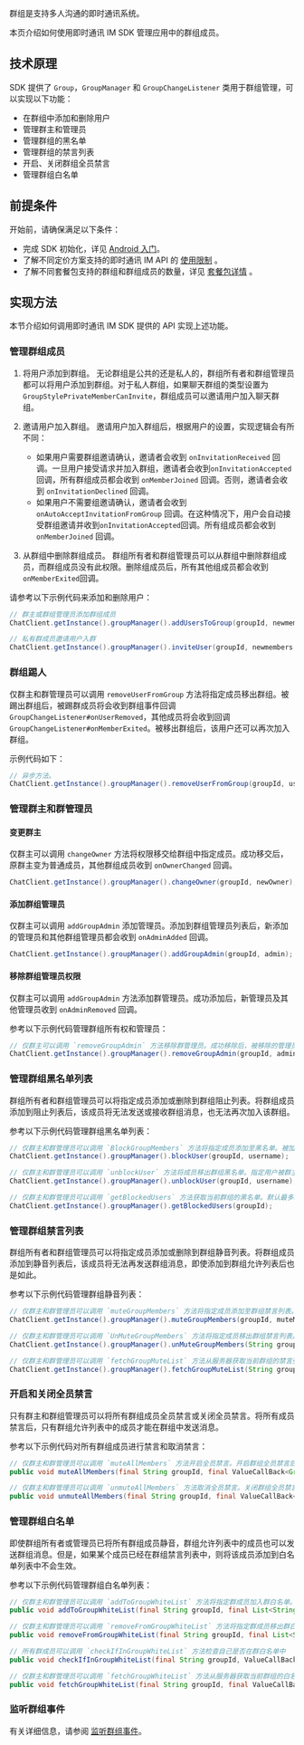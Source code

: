 群组是支持多人沟通的即时通讯系统。

本页介绍如何使用即时通讯 IM SDK 管理应用中的群组成员。

## 技术原理

SDK 提供了 `Group`，`GroupManager` 和 `GroupChangeListener` 类用于群组管理，可以实现以下功能：

- 在群组中添加和删除用户
- 管理群主和管理员
- 管理群组的黑名单
- 管理群组的禁言列表
- 开启、关闭群组全员禁言
- 管理群组白名单

## 前提条件

开始前，请确保满足以下条件：

- 完成 SDK 初始化，详见 [Android 入门](./agora_chat_get_started_android?platform=Android)。
- 了解不同定价方案支持的即时通讯 IM API 的 [使用限制](./agora_chat_limitation?platform=Android) 。
- 了解不同套餐包支持的群组和群组成员的数量，详见 [套餐包详情](./agora_chat_plan?platform=Android) 。

## 实现方法

本节介绍如何调用即时通讯 IM SDK 提供的 API 实现上述功能。

### 管理群组成员

1. 将用户添加到群组。
   无论群组是公共的还是私人的，群组所有者和群组管理员都可以将用户添加到群组。对于私人群组，如果聊天群组的类型设置为 `GroupStylePrivateMemberCanInvite`，群组成员可以邀请用户加入聊天群组。
2. 邀请用户加入群组。
   邀请用户加入群组后，根据用户的设置，实现逻辑会有所不同：

   - 如果用户需要群组邀请确认，邀请者会收到 `onInvitationReceived` 回调。一旦用户接受请求并加入群组，邀请者会收到`onInvitationAccepted`回调，所有群组成员都会收到 `onMemberJoined` 回调。否则，邀请者会收到 `onInvitationDeclined` 回调。
   - 如果用户不需要组邀请确认，邀请者会收到 `onAutoAcceptInvitationFromGroup` 回调。在这种情况下，用户会自动接受群组邀请并收到`onInvitationAccepted`回调。所有组成员都会收到 `onMemberJoined` 回调。
3. 从群组中删除群组成员。
   群组所有者和群组管理员可以从群组中删除群组成员，而群组成员没有此权限。删除组成员后，所有其他组成员都会收到`onMemberExited`回调。

请参考以下示例代码来添加和删除用户：

```java
// 群主或群组管理员添加群组成员
ChatClient.getInstance().groupManager().addUsersToGroup(groupId, newmembers);

// 私有群成员邀请用户入群
ChatClient.getInstance().groupManager().inviteUser(groupId, newmembers, null);
```

### 群组踢人

仅群主和群管理员可以调用 `removeUserFromGroup` 方法将指定成员移出群组。被踢出群组后，被踢群成员将会收到群组事件回调 `GroupChangeListener#onUserRemoved`，其他成员将会收到回调 `GroupChangeListener#onMemberExited`。被移出群组后，该用户还可以再次加入群组。

示例代码如下：

```java
// 异步方法。
ChatClient.getInstance().groupManager().removeUserFromGroup(groupId, username);
```

### 管理群主和群管理员

#### 变更群主

仅群主可以调用 `changeOwner` 方法将权限移交给群组中指定成员。成功移交后，原群主变为普通成员，其他群组成员收到 `onOwnerChanged` 回调。

```java
ChatClient.getInstance().groupManager().changeOwner(groupId, newOwner);
```

#### 添加群组管理员

仅群主可以调用 `addGroupAdmin` 添加管理员。添加到群组管理员列表后，新添加的管理员和其他群组管理员都会收到 `onAdminAdded` 回调。

```java
ChatClient.getInstance().groupManager().addGroupAdmin(groupId, admin);
```

#### 移除群组管理员权限

仅群主可以调用 `addGroupAdmin` 方法添加群管理员。成功添加后，新管理员及其他管理员收到 `onAdminRemoved` 回调。

参考以下示例代码管理群组所有权和管理员：

```java
// 仅群主可以调用 `removeGroupAdmin` 方法移除群管理员。成功移除后，被移除的管理员及其他管理员收到 `GroupChangeListener#onAdminRemoved` 回调。
ChatClient.getInstance().groupManager().removeGroupAdmin(groupId, admin);
```

### 管理群组黑名单列表

群组所有者和群组管理员可以将指定成员添加或删除到群组阻止列表。将群组成员添加到阻止列表后，该成员将无法发送或接收群组消息，也无法再次加入该群组。

参考以下示例代码管理群组黑名单列表：

```java
// 仅群主和群管理员可以调用 `BlockGroupMembers` 方法将指定成员添加至黑名单。被加入黑名单后，该成员收到 `GroupChangeListener#OnUserRemovedFromGroup` 回调，其他群成员收到 `GroupChangeListener#OnMemberExitedFromGroup` 回调。被加入黑名单后，该成员无法再收发群组消息并被移出群组，黑名单中的成员如想再次加入群组，群主或群管理员必须先将其移除黑名单。
ChatClient.getInstance().groupManager().blockUser(groupId, username);

// 仅群主和群管理员可以调用 `unblockUser` 方法将成员移出群组黑名单。指定用户被群主或者群管理员移出群黑名单后，可以再次申请加入群组。
ChatClient.getInstance().groupManager().unblockUser(groupId, username);

// 仅群主和群管理员可以调用 `getBlockedUsers` 方法获取当前群组的黑名单。默认最多取 200 个。
ChatClient.getInstance().groupManager().getBlockedUsers(groupId);
```

### 管理群组禁言列表

群组所有者和群组管理员可以将指定成员添加或删除到群组静音列表。将群组成员添加到静音列表后，该成员将无法再发送群组消息，即使添加到群组允许列表后也是如此。

参考以下示例代码管理群组静音列表：

```java
// 仅群主和群管理员可以调用 `muteGroupMembers` 方法将指定成员添加至群组禁言列表。群成员被群主或者群管理员加入禁言列表中后，被禁言成员和其他未操作的管理员或者群主将会收到群组事件回调 `GroupChangeListener#onMuteListAdded`。群成员被加入群禁言列表后，将不能够发言，即使其被加入群白名单也不能发言。
ChatClient.getInstance().groupManager().muteGroupMembers(groupId, muteMembers, duration);

// 仅群主和群管理员可以调用 `UnMuteGroupMembers` 方法将指定成员移出群组禁言列表。群成员被群主或者群管理员移出禁言列表后，被移出的群成员及其他未操作的管理员或者群主将会收到群组事件回调 `GroupChangeListener#onMuteListRemoved`。
ChatClient.getInstance().groupManager().unMuteGroupMembers(String groupId, List<String> members);

// 仅群主和群管理员可以调用 `fetchGroupMuteList` 方法从服务器获取当前群组的禁言列表。
ChatClient.getInstance().groupManager().fetchGroupMuteList(String groupId, int pageNum, int pageSize);
```

### 开启和关闭全员禁言

只有群主和群组管理员可以将所有群组成员全员禁言或关闭全员禁言。将所有成员禁言后，只有群组允许列表中的成员才能在群组中发送消息。

参考以下示例代码对所有群组成员进行禁言和取消禁言：

```java
// 仅群主和群管理员可以调用 `muteAllMembers` 方法开启全员禁言。开启群组全员禁言后，群成员将会收到群组事件回调 `GroupChangeListener#onAllMemberMuteStateChanged`。
public void muteAllMembers(final String groupId, final ValueCallBack<Group> callBack);

// 仅群主和群管理员可以调用 `unmuteAllMembers` 方法取消全员禁言。关闭群组全员禁言后，群成员将会收到群组事件回调 `GroupChangeListener#onAllMemberMuteStateChanged`。
public void unmuteAllMembers(final String groupId, final ValueCallBack<Group> callBack);
```

### 管理群组白名单

即使群组所有者或管理员已将所有群组成员静音，群组允许列表中的成员也可以发送群组消息。但是，如果某个成员已经在群组禁言列表中，则将该成员添加到白名单列表中不会生效。

参考以下示例代码管理群组白名单列表：

```java
// 仅群主和群管理员可以调用 `addToGroupWhiteList` 方法将指定群成员加入群白名单。白名单用户不受全员禁言的限制，但是如果白名单用户在群禁言列表中，则该用户不能发言。群成员被群主或者群管理员添加到群白名单后，该群成员及其他未操作的群管理员和群主将会收到群组事件回调 `GroupChangeListener#onWhiteListAdded`。
public void addToGroupWhiteList(final String groupId, final List<String> members, final CallBack callBack);

// 仅群主和群管理员可以调用 `removeFromGroupWhiteList` 方法将指定群成员移出群白名单。群成员被群主或者群管理员移除群白名单后，该群成员及其他未操作的群管理员和群主将会收到群组事件回调 `GroupChangeListener#onWhiteListRemoved`。
public void removeFromGroupWhiteList(final String groupId, final List<String> members, final CallBack callBack);

// 所有群成员可以调用 `checkIfInGroupWhiteList` 方法检查自己是否在群白名单中
public void checkIfInGroupWhiteList(final String groupId, ValueCallBack<Boolean> callBack);

// 仅群主和群管理员可以调用 `fetchGroupWhiteList` 方法从服务器获取当前群组的白名单。
public void fetchGroupWhiteList(final String groupId, final ValueCallBack<List<String>> callBack);
```

### 监听群组事件

有关详细信息，请参阅 [监听群组事件](./agora_chat_group_android?platform=Android#监听群组事件)。